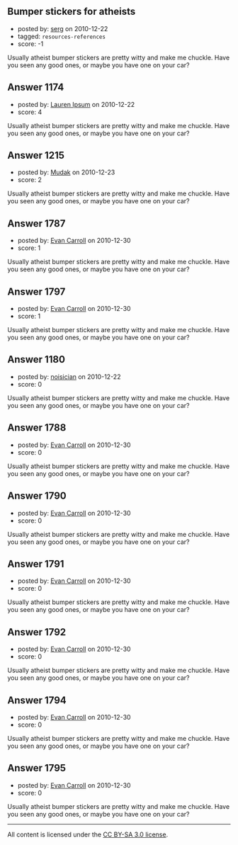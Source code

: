 ## Bumper stickers for atheists

- posted by: [serg](https://stackexchange.com/users/-1/322-serg) on 2010-12-22
- tagged: `resources-references`
- score: -1

Usually atheist bumper stickers are pretty witty and make me chuckle. Have you seen any good ones, or maybe you have one on your car?


## Answer 1174

- posted by: [Lauren Ipsum](https://stackexchange.com/users/-1/71-lauren-ipsum) on 2010-12-22
- score: 4

Usually atheist bumper stickers are pretty witty and make me chuckle. Have you seen any good ones, or maybe you have one on your car?


## Answer 1215

- posted by: [Mudak](https://stackexchange.com/users/-1/205-mudak) on 2010-12-23
- score: 2

Usually atheist bumper stickers are pretty witty and make me chuckle. Have you seen any good ones, or maybe you have one on your car?


## Answer 1787

- posted by: [Evan Carroll](https://stackexchange.com/users/-1/5-evan-carroll) on 2010-12-30
- score: 1

Usually atheist bumper stickers are pretty witty and make me chuckle. Have you seen any good ones, or maybe you have one on your car?


## Answer 1797

- posted by: [Evan Carroll](https://stackexchange.com/users/-1/5-evan-carroll) on 2010-12-30
- score: 1

Usually atheist bumper stickers are pretty witty and make me chuckle. Have you seen any good ones, or maybe you have one on your car?


## Answer 1180

- posted by: [noisician](https://stackexchange.com/users/-1/90-noisician) on 2010-12-22
- score: 0

Usually atheist bumper stickers are pretty witty and make me chuckle. Have you seen any good ones, or maybe you have one on your car?


## Answer 1788

- posted by: [Evan Carroll](https://stackexchange.com/users/-1/5-evan-carroll) on 2010-12-30
- score: 0

Usually atheist bumper stickers are pretty witty and make me chuckle. Have you seen any good ones, or maybe you have one on your car?


## Answer 1790

- posted by: [Evan Carroll](https://stackexchange.com/users/-1/5-evan-carroll) on 2010-12-30
- score: 0

Usually atheist bumper stickers are pretty witty and make me chuckle. Have you seen any good ones, or maybe you have one on your car?


## Answer 1791

- posted by: [Evan Carroll](https://stackexchange.com/users/-1/5-evan-carroll) on 2010-12-30
- score: 0

Usually atheist bumper stickers are pretty witty and make me chuckle. Have you seen any good ones, or maybe you have one on your car?


## Answer 1792

- posted by: [Evan Carroll](https://stackexchange.com/users/-1/5-evan-carroll) on 2010-12-30
- score: 0

Usually atheist bumper stickers are pretty witty and make me chuckle. Have you seen any good ones, or maybe you have one on your car?


## Answer 1794

- posted by: [Evan Carroll](https://stackexchange.com/users/-1/5-evan-carroll) on 2010-12-30
- score: 0

Usually atheist bumper stickers are pretty witty and make me chuckle. Have you seen any good ones, or maybe you have one on your car?


## Answer 1795

- posted by: [Evan Carroll](https://stackexchange.com/users/-1/5-evan-carroll) on 2010-12-30
- score: 0

Usually atheist bumper stickers are pretty witty and make me chuckle. Have you seen any good ones, or maybe you have one on your car?



---

All content is licensed under the [CC BY-SA 3.0 license](https://creativecommons.org/licenses/by-sa/3.0/).
